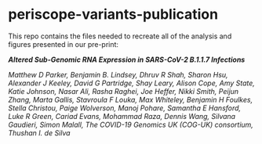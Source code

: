 # periscope-variants-publication

This repo contains the files needed to recreate all of the analysis and figures presented in our pre-print:

***Altered Sub-Genomic RNA Expression in SARS-CoV-2 B.1.1.7 Infections***

_Matthew D Parker, Benjamin B. Lindsey, Dhruv R Shah, Sharon Hsu, Alexander J Keeley, David G Partridge, Shay Leary, Alison Cope, Amy State, Katie Johnson, Nasar Ali, Rasha Raghei, Joe Heffer, Nikki Smith, Peijun Zhang, Marta Gallis, Stavroula F Louka, Max Whiteley, Benjamin H Foulkes, Stella Christou, Paige Wolverson, Manoj Pohare, Samantha E Hansford, Luke R Green, Cariad Evans, Mohammad Raza, Dennis Wang, Silvana Gaudieri, Simon Malall, The COVID-19 Genomics UK (COG-UK) consortium, Thushan I. de Silva_
